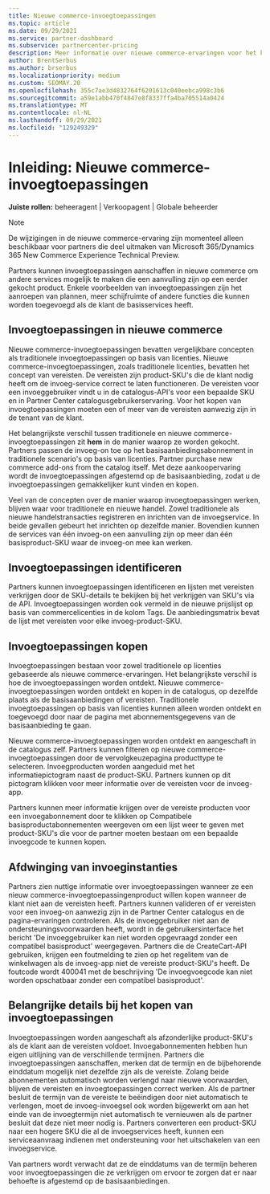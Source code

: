 ```yaml
---
title: Nieuwe commerce-invoegtoepassingen
ms.topic: article
ms.date: 09/29/2021
ms.service: partner-dashboard
ms.subservice: partnercenter-pricing
description: Meer informatie over nieuwe commerce-ervaringen voor het kopen van invoegtoepassingen.
author: BrentSerbus
ms.author: brserbus
ms.localizationpriority: medium
ms.custom: SEOMAY.20
ms.openlocfilehash: 355c7ae3d4832764f6201613c040eebca998c3b6
ms.sourcegitcommit: a59e1abb470f4847e8f8337ffa4ba705514a0424
ms.translationtype: MT
ms.contentlocale: nl-NL
ms.lasthandoff: 09/29/2021
ms.locfileid: "129249329"
---
```

# <a name="introduction-new-commerce-add-ons"></a>Inleiding: Nieuwe commerce-invoegtoepassingen

**Juiste rollen:** beheeragent | Verkoopagent | Globale beheerder

> [!NOTE]
> De wijzigingen in de nieuwe commerce-ervaring zijn momenteel alleen beschikbaar voor partners die deel uitmaken van Microsoft 365/Dynamics 365 New Commerce Experience Technical Preview.

Partners kunnen invoegtoepassingen aanschaffen in nieuwe commerce om andere services mogelijk te maken die een aanvulling zijn op een eerder gekocht product. Enkele voorbeelden van invoegtoepassingen zijn het aanroepen van plannen, meer schijfruimte of andere functies die kunnen worden toegevoegd als de klant de basisservices heeft.

## <a name="add-ons-in-new-commerce"></a>Invoegtoepassingen in nieuwe commerce

Nieuwe commerce-invoegtoepassingen bevatten vergelijkbare concepten als traditionele invoegtoepassingen op basis van licenties. Nieuwe commerce-invoegtoepassingen, zoals traditionele licenties, bevatten het concept van vereisten. De vereisten zijn product-SKU's die de klant nodig heeft om de invoeg-service correct te laten functioneren. De vereisten voor een invoeggebruiker vindt u in de catalogus-API's voor een bepaalde SKU en in Partner Center catalogusgebruikerservaring. Voor het kopen van invoegtoepassingen moeten een of meer van de vereisten aanwezig zijn in de tenant van de klant.

Het belangrijkste verschil tussen traditionele en nieuwe commerce-invoegtoepassingen zit **hem** in de manier waarop ze worden gekocht. Partners passen de invoeg-on toe op het basisaanbiedingsabonnement in traditionele scenario's op basis van licenties. Partner purchase new commerce add-ons from the catalog itself. Met deze aankoopervaring wordt de invoegtoepassingen afgestemd op de basisaanbieding, zodat u de invoegtoepassingen gemakkelijker kunt vinden en kopen.

Veel van de concepten over de manier waarop invoegtoepassingen werken, blijven waar voor traditionele en nieuwe handel. Zowel traditionele als nieuwe handelstransacties registreren en inrichten van de invoegservice. In beide gevallen gebeurt het inrichten op dezelfde manier. Bovendien kunnen de services van één invoeg-on een aanvulling zijn op meer dan één basisproduct-SKU waar de invoeg-on mee kan werken.

## <a name="identifying-add-ons"></a>Invoegtoepassingen identificeren

Partners kunnen invoegtoepassingen identificeren en lijsten met vereisten verkrijgen door de SKU-details te bekijken bij het verkrijgen van SKU's via de API. Invoegtoepassingen worden ook vermeld in de nieuwe prijslijst op basis van commercelicenties in de kolom Tags. De aanbiedingsmatrix bevat de lijst met vereisten voor elke invoeg-product-SKU.

## <a name="purchasing-add-ons"></a>Invoegtoepassingen kopen

Invoegtoepassingen bestaan voor zowel traditionele op licenties gebaseerde als nieuwe commerce-ervaringen. Het belangrijkste verschil is hoe de invoegtoepassingen worden ontdekt. Nieuwe commerce-invoegtoepassingen worden ontdekt en kopen in de catalogus, op dezelfde plaats als de basisaanbiedingen of vereisten. Traditionele invoegtoepassingen op basis van licenties kunnen alleen worden ontdekt en toegevoegd door naar de pagina met abonnementsgegevens van de basisaanbieding te gaan. 

Nieuwe commerce-invoegtoepassingen worden ontdekt en aangeschaft in de catalogus zelf. Partners kunnen filteren op nieuwe commerce-invoegtoepassingen door de vervolgkeuzepagina producttype te selecteren. Invoegproducten worden aangeduid met het informatiepictogram naast de product-SKU. Partners kunnen op dit pictogram klikken voor meer informatie over de vereisten voor de invoeg-app.

Partners kunnen meer informatie krijgen over de vereiste producten  voor een invoegabonnement door te klikken op Compatibele basisproductabonnementen weergeven om een lijst weer te geven met product-SKU's die voor de partner moeten bestaan om een bepaalde invoegcode te kunnen kopen.

## <a name="add-on-enforcement"></a>Afdwinging van invoeginstanties

Partners zien nuttige informatie over invoegtoepassingen wanneer ze een nieuw commerce-invoegtoepassingenproduct willen kopen wanneer de klant niet aan de vereisten heeft. Partners kunnen valideren of er vereisten voor een invoeg-on aanwezig zijn in de Partner Center catalogus en de pagina-ervaringen controleren. Als de invoeggebruiker niet aan de ondersteuningsvoorwaarden heeft, wordt in de gebruikersinterface het bericht 'De invoeggebruiker kan niet worden opgevraagd zonder een compatibel basisproduct' weergegeven. Partners die de CreateCart-API gebruiken, krijgen een foutmelding te zien op het regelitem van de winkelwagen als de invoeg-app niet de vereiste product-SKU's heeft. De foutcode wordt 400041 met de beschrijving 'De invoegvoegcode kan niet worden opschatbaar zonder een compatibel basisproduct'.

## <a name="important-details-when-purchasing-add-ons"></a>Belangrijke details bij het kopen van invoegtoepassingen

Invoegtoepassingen worden aangeschaft als afzonderlijke product-SKU's als de klant aan de vereisten voldoet. Invoegabonnementen hebben hun eigen uitlijning van de verschillende termijnen. Partners die invoegtoepassingen aanschaffen, merken dat de termijn en de bijbehorende einddatum mogelijk niet dezelfde zijn als de vereiste. Zolang beide abonnementen automatisch worden verlengd naar nieuwe voorwaarden, blijven de vereisten en invoegtoepassingen correct werken. Als de partner besluit de termijn van de vereiste te beëindigen door niet automatisch te verlengen, moet de invoeg-invoegsel ook worden bijgewerkt om aan het einde van de invoegtermijn niet automatisch te vernieuwen als de partner besluit dat deze niet meer nodig is.  Partners converteren een product-SKU naar een hogere SKU die al de invoegservices heeft, kunnen een serviceaanvraag indienen met ondersteuning voor het uitschakelen van een invoegservice.

Van partners wordt verwacht dat ze de einddatums van de termijn beheren voor invoegtoepassingen die ze verkrijgen om ervoor te zorgen dat er naar behoefte is afgestemd op de basisaanbiedingen.
